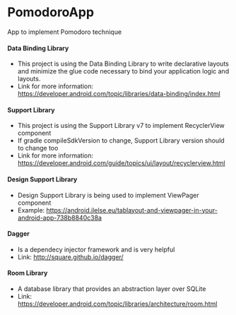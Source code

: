 # PomodoroApp
App to implement Pomodoro technique 

#### Data Binding Library
* This project is using the Data Binding Library to write declarative 
layouts and minimize the glue code necessary to bind your application logic and layouts.
* Link for more information: https://developer.android.com/topic/libraries/data-binding/index.html

#### Support Library
* This project is using the Support Library v7 to implement RecyclerView component
* If gradle compileSdkVersion to change, Support Library version should to change too
* Link for more information: https://developer.android.com/guide/topics/ui/layout/recyclerview.html

#### Design Support Library
* Design Support Library is being used to implement ViewPager component
* Example: https://android.jlelse.eu/tablayout-and-viewpager-in-your-android-app-738b8840c38a

#### Dagger 
* Is a dependecy injector framework and is very helpful
* Link: http://square.github.io/dagger/

#### Room Library
* A database library that provides an abstraction layer over SQLite 
* Link: https://developer.android.com/topic/libraries/architecture/room.html



